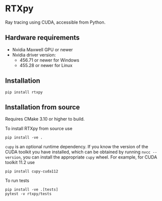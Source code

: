 # RTXpy

Ray tracing using CUDA, accessible from Python.

## Hardware requirements

  * Nvidia Maxwell GPU or newer
  * Nvidia driver version:
    * 456.71 or newer for Windows
    * 455.28 or newer for Linux

## Installation

    pip install rtxpy

## Installation from source

Requires CMake 3.10 or higher to build.

To install RTXpy from source use

    pip install -ve .

`cupy` is an optional runtime dependency. If you know the version of the CUDA
toolkit you have installed, which can be obtained by running `nvcc --version`,
you can install the appropriate `cupy` wheel. For example, for CUDA toolkit
11.2 use

    pip install cupy-cuda112

To run tests

    pip install -ve .[tests]
    pytest -v rtxpy/tests
